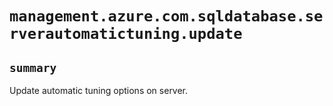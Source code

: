 # `management.azure.com.sqldatabase.serverautomatictuning.update`

## `summary`
Update automatic tuning options on server.


